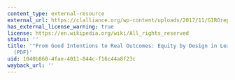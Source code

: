 ```yaml
---
content_type: external-resource
external_url: https://clalliance.org/wp-content/uploads/2017/11/GIROreport_1031.pdf
has_external_license_warning: true
license: https://en.wikipedia.org/wiki/All_rights_reserved
status: ''
title: '"From Good Intentions to Real Outcomes: Equity by Design in Learning Technologies"
  (PDF)'
uid: 1040b860-4fae-4011-844c-f16c44a8f23c
wayback_url: ''
---
```


